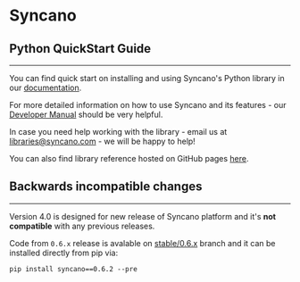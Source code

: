 # Syncano

## Python QuickStart Guide
---

You can find quick start on installing and using Syncano's Python library in our [documentation](http://docs.syncano.com/v1.0/docs/python).

For more detailed information on how to use Syncano and its features - our [Developer Manual](http://docs.syncano.com/v1.0/docs/getting-started-with-syncano) should be very helpful.

In case you need help working with the library - email us at libraries@syncano.com - we will be happy to help!

You can also find library reference hosted on GitHub pages [here](http://syncano.github.io/syncano-python/).

## Backwards incompatible changes
---

Version 4.0 is designed for new release of Syncano platform and
it's **not compatible** with any previous releases.

Code from `0.6.x` release is avalable on [stable/0.6.x](https://github.com/Syncano/syncano-python/tree/stable/0.6.x) branch
and it can be installed directly from pip via:

```
pip install syncano==0.6.2 --pre
```
